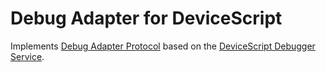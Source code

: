 # Debug Adapter for DeviceScript

Implements [Debug Adapter Protocol](https://microsoft.github.io/debug-adapter-protocol)
based on the [DeviceScript Debugger Service](https://microsoft.github.io/jacdac-docs/services/devicescriptdebugger/).
